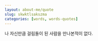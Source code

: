 ```yaml
---
layout: about-me/quote
slug: skwktlsakszma 
categories: [words, words-quotes]
---
```


나 자신만큼 걸림돌이 된 사람을 만나본적이 없다.